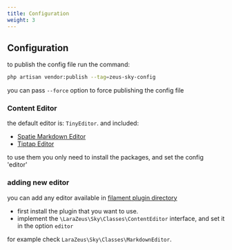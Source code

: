 ```yaml
---
title: Configuration
weight: 3
---
```


## Configuration

to publish the config file run the command:

```bash
php artisan vendor:publish --tag=zeus-sky-config
```

you can pass `--force` option to force publishing the config file

### Content Editor

the default editor is: `TinyEditor`. and included:
* [Spatie Markdown Editor](https://filamentphp.com/plugins/spatie-markdown-editor)
* [Tiptap Editor](https://filamentphp.com/plugins/tiptap)

to use them you only need to install the packages, and set the config 'editor'

### adding new editor

you can add any editor available in [filament plugin directory](https://filamentphp.com/plugins)
* first install the plugin that you want to use.
* implement the `\LaraZeus\Sky\Classes\ContentEditor` interface, and set it in the option `editor`

for example check `LaraZeus\Sky\Classes\MarkdownEditor`.
